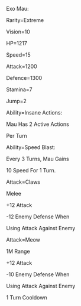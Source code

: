 Exo Mau:

Rarity=Extreme

Vision=10

HP=1217

Speed=15

Attack=1200

Defence=1300

Stamina=7

Jump=2

Ability=Insane Actions:

Mau Has 2 Active Actions

Per Turn

Ability=Speed Blast:

Every 3 Turns, Mau Gains

10 Speed For 1 Turn.

Attack=Claws

Melee

+12 Attack

-12 Enemy Defense When

Using Attack Against Enemy

Attack=Meow

1M Range

+12 Attack

-10 Enemy Defense When

Using Attack Against Enemy

1 Turn Cooldown
